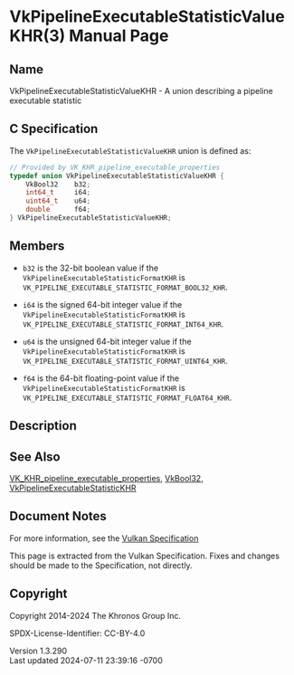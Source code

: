 # VkPipelineExecutableStatisticValueKHR(3) Manual Page

## Name

VkPipelineExecutableStatisticValueKHR - A union describing a pipeline
executable statistic



## <a href="#_c_specification" class="anchor"></a>C Specification

The `VkPipelineExecutableStatisticValueKHR` union is defined as:

``` c
// Provided by VK_KHR_pipeline_executable_properties
typedef union VkPipelineExecutableStatisticValueKHR {
    VkBool32    b32;
    int64_t     i64;
    uint64_t    u64;
    double      f64;
} VkPipelineExecutableStatisticValueKHR;
```

## <a href="#_members" class="anchor"></a>Members

- `b32` is the 32-bit boolean value if the
  `VkPipelineExecutableStatisticFormatKHR` is
  `VK_PIPELINE_EXECUTABLE_STATISTIC_FORMAT_BOOL32_KHR`.

- `i64` is the signed 64-bit integer value if the
  `VkPipelineExecutableStatisticFormatKHR` is
  `VK_PIPELINE_EXECUTABLE_STATISTIC_FORMAT_INT64_KHR`.

- `u64` is the unsigned 64-bit integer value if the
  `VkPipelineExecutableStatisticFormatKHR` is
  `VK_PIPELINE_EXECUTABLE_STATISTIC_FORMAT_UINT64_KHR`.

- `f64` is the 64-bit floating-point value if the
  `VkPipelineExecutableStatisticFormatKHR` is
  `VK_PIPELINE_EXECUTABLE_STATISTIC_FORMAT_FLOAT64_KHR`.

## <a href="#_description" class="anchor"></a>Description

## <a href="#_see_also" class="anchor"></a>See Also

[VK_KHR_pipeline_executable_properties](https://registry.khronos.org/vulkan/specs/1.3-extensions/man/html/VK_KHR_pipeline_executable_properties.html),
[VkBool32](https://registry.khronos.org/vulkan/specs/1.3-extensions/man/html/VkBool32.html),
[VkPipelineExecutableStatisticKHR](https://registry.khronos.org/vulkan/specs/1.3-extensions/man/html/VkPipelineExecutableStatisticKHR.html)

## <a href="#_document_notes" class="anchor"></a>Document Notes

For more information, see the <a
href="https://registry.khronos.org/vulkan/specs/1.3-extensions/html/vkspec.html#VkPipelineExecutableStatisticValueKHR"
target="_blank" rel="noopener">Vulkan Specification</a>

This page is extracted from the Vulkan Specification. Fixes and changes
should be made to the Specification, not directly.

## <a href="#_copyright" class="anchor"></a>Copyright

Copyright 2014-2024 The Khronos Group Inc.

SPDX-License-Identifier: CC-BY-4.0

Version 1.3.290  
Last updated 2024-07-11 23:39:16 -0700
